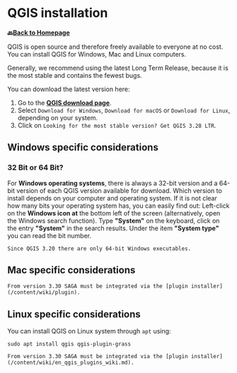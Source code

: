 # QGIS installation 

__🔙[Back to Homepage](/content/intro.md)__

QGIS is open source and therefore freely available to everyone at no cost. You can install QGIS for Windows, Mac and Linux computers.

Generally, we recommend using the latest Long Term Release, because it is the most stable and contains the fewest bugs.

You can download the latest version here:

1. Go to the [__QGIS download page__](https://www.qgis.org/en/site/forusers/download.html).
2. Select `Download for Windows`, `Download for macOS` or `Download for Linux`, depending on your system.
3. Click on `Looking for the most stable version? Get QGIS 3.28 LTR`.


## Windows specific considerations

### 32 Bit or 64 Bit?
For __Windows operating systems__, there is always a 32-bit version and a 64-bit version of each QGIS version available for download. Which version to install depends on your computer and operating system. If it is not clear how many bits your operating system has, you can easily find out: Left-click on the __Windows icon at__ the bottom left of the screen (alternatively, open the Windows search function). Type __"System"__ on the keyboard, click on the entry __"System"__ in the search results. Under the item __"System type"__ you can read the bit number.

```{Note} 
Since QGIS 3.20 there are only 64-bit Windows executables.
```

## Mac specific considerations


```{Note} 
From version 3.30 SAGA must be integrated via the [plugin installer](/content/wiki/plugin).
```

## Linux specific considerations

You can install QGIS on Linux system through `apt` using:  

```
sudo apt install qgis qgis-plugin-grass
```

```{Note} 
From version 3.30 SAGA must be integrated via the [plugin installer](/content/wiki/en_qgis_plugins_wiki.md).
```



